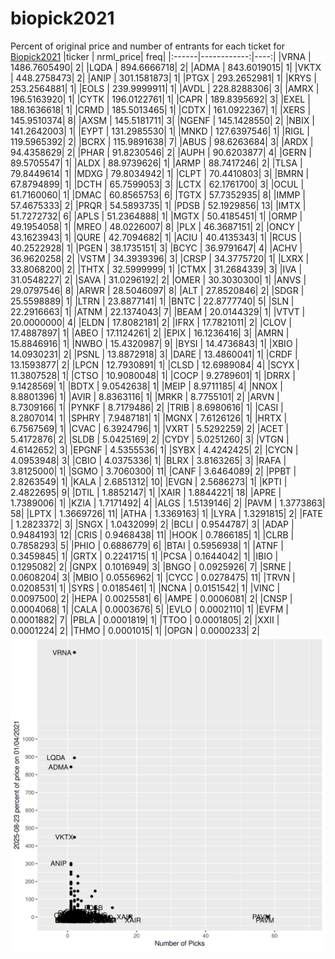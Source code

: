 # biopick2021
Percent of original price and number of entrants for each ticket for [Biopick2021](https://twitter.com/hashtag/Biopick2021)
|ticker |   nrml_price| freq|
|:------|------------:|----:|
|VRNA   | 1486.7605490|    2|
|LQDA   |  894.6666718|    2|
|ADMA   |  843.6019015|    1|
|VKTX   |  448.2758473|    2|
|ANIP   |  301.1581873|    1|
|PTGX   |  293.2652981|    1|
|KRYS   |  253.2564881|    1|
|EOLS   |  239.9999911|    1|
|AVDL   |  228.8288306|    3|
|AMRX   |  196.5163920|    1|
|CYTK   |  196.0122761|    1|
|CAPR   |  189.8395692|    3|
|EXEL   |  188.1636618|    1|
|CRMD   |  185.5013465|    1|
|CDTX   |  161.0922367|    1|
|XERS   |  145.9510374|    8|
|AXSM   |  145.5181711|    3|
|NGENF  |  145.1428550|    2|
|NBIX   |  141.2642003|    1|
|EYPT   |  131.2985530|    1|
|MNKD   |  127.6397546|    1|
|RIGL   |  119.5965392|    2|
|BCRX   |  115.9891638|    7|
|ABUS   |   98.6263684|    3|
|ARDX   |   94.4358629|    2|
|PHAR   |   91.8230546|    2|
|AUPH   |   90.6203877|    4|
|GERN   |   89.5705547|    1|
|ALDX   |   88.9739626|    1|
|ARMP   |   88.7417246|    2|
|TLSA   |   79.8449614|    1|
|MDXG   |   79.8034942|    1|
|CLPT   |   70.4410803|    3|
|BMRN   |   67.8794899|    1|
|DCTH   |   65.7599053|    3|
|LCTX   |   62.1761700|    3|
|OCUL   |   61.7160060|    1|
|DMAC   |   60.8565753|    6|
|TGTX   |   57.7352935|    8|
|IMMP   |   57.4675333|    2|
|PRQR   |   54.5893735|    1|
|PDSB   |   52.1929856|   13|
|IMTX   |   51.7272732|    6|
|APLS   |   51.2364888|    1|
|MGTX   |   50.4185451|    1|
|ORMP   |   49.1954058|    1|
|MREO   |   48.0226007|    8|
|PLX    |   46.3687151|    2|
|ONCY   |   43.1623943|    1|
|QURE   |   42.7094682|    1|
|ACIU   |   40.4135343|    1|
|RCUS   |   40.2522928|    1|
|PGEN   |   38.1735151|    3|
|BCYC   |   36.9791647|    4|
|ACHV   |   36.9620258|    2|
|VSTM   |   34.3939396|    3|
|CRSP   |   34.3775720|    1|
|LXRX   |   33.8068200|    2|
|THTX   |   32.5999999|    1|
|CTMX   |   31.2684339|    3|
|IVA    |   31.0548227|    2|
|SAVA   |   31.0296192|    2|
|OMER   |   30.3030300|    1|
|ANVS   |   29.0797546|    8|
|ARWR   |   28.5046097|    8|
|ALT    |   27.8520846|    2|
|SDGR   |   25.5598889|    1|
|LTRN   |   23.8877141|    1|
|BNTC   |   22.8777740|    5|
|SLN    |   22.2916663|    1|
|ATNM   |   22.1374043|    7|
|BEAM   |   20.0144329|    1|
|VTVT   |   20.0000000|    4|
|ELDN   |   17.8082181|    2|
|IFRX   |   17.7821011|    2|
|CLOV   |   17.4887897|    1|
|ABEO   |   17.1124261|    2|
|EPIX   |   16.1236416|    3|
|AMRN   |   15.8846916|    1|
|NWBO   |   15.4320987|    9|
|BYSI   |   14.4736843|    1|
|XBIO   |   14.0930231|    2|
|PSNL   |   13.8872918|    3|
|DARE   |   13.4860041|    1|
|CRDF   |   13.1593877|    2|
|LPCN   |   12.7930891|    1|
|CLSD   |   12.6989084|    4|
|SCYX   |   11.3807528|    1|
|CTSO   |   10.9080048|    1|
|COCP   |    9.2789601|    1|
|DRRX   |    9.1428569|    1|
|BDTX   |    9.0542638|    1|
|MEIP   |    8.9711185|    4|
|NNOX   |    8.8801396|    1|
|AVIR   |    8.8363116|    1|
|MRKR   |    8.7755101|    2|
|ARVN   |    8.7309166|    1|
|PYNKF  |    8.7179486|    2|
|TRIB   |    8.6980616|    1|
|CASI   |    8.2807014|    1|
|SPHRY  |    7.9487181|    1|
|MGNX   |    7.6126126|    1|
|HRTX   |    6.7567569|    1|
|CVAC   |    6.3924796|    1|
|VXRT   |    5.5292259|    2|
|ACET   |    5.4172876|    2|
|SLDB   |    5.0425169|    2|
|CYDY   |    5.0251260|    3|
|VTGN   |    4.6142652|    3|
|EPGNF  |    4.5355536|    1|
|SYBX   |    4.4242425|    2|
|CYCN   |    4.0953948|    3|
|CBIO   |    4.0375336|    1|
|BLRX   |    3.8163265|    3|
|RAFA   |    3.8125000|    1|
|SGMO   |    3.7060300|   11|
|CANF   |    3.6464089|    2|
|PPBT   |    2.8263549|    1|
|KALA   |    2.6851312|   10|
|EVGN   |    2.5686273|    1|
|KPTI   |    2.4822695|    9|
|DTIL   |    1.8852147|    1|
|XAIR   |    1.8844221|   18|
|APRE   |    1.7389006|    1|
|KZIA   |    1.7171492|    4|
|ALGS   |    1.5139146|    2|
|PAVM   |    1.3773863|   58|
|LPTX   |    1.3669726|   11|
|ATHA   |    1.3369163|    1|
|LYRA   |    1.3291815|    2|
|FATE   |    1.2823372|    3|
|SNGX   |    1.0432099|    2|
|BCLI   |    0.9544787|    3|
|ADAP   |    0.9484193|   12|
|CRIS   |    0.9468438|   11|
|HOOK   |    0.7866185|    1|
|CLRB   |    0.7858293|    5|
|PHIO   |    0.6886779|    6|
|BTAI   |    0.5956938|    1|
|ATNF   |    0.3459845|    1|
|GRTX   |    0.2241715|    1|
|PCSA   |    0.1644042|    1|
|IBIO   |    0.1295082|    2|
|GNPX   |    0.1016949|    3|
|BNGO   |    0.0925926|    7|
|SRNE   |    0.0608204|    3|
|MBIO   |    0.0556962|    1|
|CYCC   |    0.0278475|   11|
|TRVN   |    0.0208531|    1|
|SYRS   |    0.0185461|    1|
|NCNA   |    0.0151542|    1|
|VINC   |    0.0097500|    2|
|HEPA   |    0.0025581|    6|
|AMPE   |    0.0006081|    2|
|CNSP   |    0.0004068|    1|
|CALA   |    0.0003676|    5|
|EVLO   |    0.0002110|    1|
|EVFM   |    0.0001882|    7|
|PBLA   |    0.0001819|    1|
|TTOO   |    0.0001805|    2|
|XXII   |    0.0001224|    2|
|THMO   |    0.0001015|    1|
|OPGN   |    0.0000233|    2|
![retvspicks](biopicks.png?raw=true)
